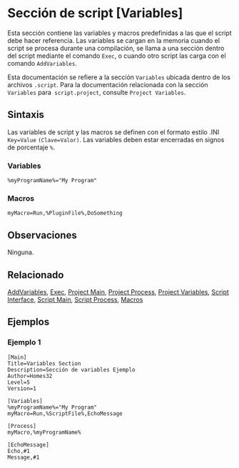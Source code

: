 # Sección de script [Variables]

Esta sección contiene las variables y macros predefinidas a las que el script debe hacer referencia. Las variables se cargan en la memoria cuando el script se procesa durante una compilación, se llama a una sección dentro del script mediante el comando `Exec`, o cuando otro script las carga con el comando `AddVariables`.

Esta documentación se refiere a la sección `Variables` ubicada dentro de los archivos `.script`. Para la documentación relacionada con la sección `Variables` para` script.project`, consulte `Project Variables`.

## Sintaxis

Las variables de script y las macros se definen con el formato estilo .INI `Key=Value` `(Clave=Valor)`. Las variables deben estar encerradas en signos de porcentaje `%`.

### Variables

```pebakery
%myProgramName%="My Program"
```

### Macros

```pebakery
myMacro=Run,%PluginFile%,DoSomething
```

## Observaciones

Ninguna.

## Relacionado

[AddVariables](/Commands/Control/AddVariables.md), [Exec](/Commands/Branch/Exec.md), [Project Main](./ProjectMain.md), [Project Process](./ProjectProcess.md), [Project Variables](./ProjectVariables.md), [Script Interface](./ScriptInterface.md), [Script Main](./ScriptMain.md), [Script Process](./ScriptProcess), [Macros](/LangRef/Macros.md)

## Ejemplos

### Ejemplo 1

```pebakery
[Main]
Title=Variables Section
Description=Sección de variables Ejemplo
Author=Homes32
Level=5
Version=1

[Variables]
%myProgramName%="My Program"
myMacro=Run,%ScriptFile%,EchoMessage

[Process]
myMacro,%myProgramName%

[EchoMessage]
Echo,#1
Message,#1
```
